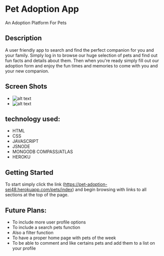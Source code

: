 # Pet Adoption App

An Adoption Platform For Pets

## Description

A user friendly app to search and find the perfect companion for you and your family. Simply log in to browse our huge selection of pets
and find out fun facts and details about them. Then when you're ready simply fill out our adoption form and enjoy the fun times and memories to come with you and your new companion.



## Screen Shots

* ![alt text](https://https://github.com/Matt-B312/Project-2/blob/master/screenshots/Screen%20Shot%202022-03-17%20at%207.47.57%20PM.png?raw=true)
* ![alt text](https://https://github.com/Matt-B312/Project-2/blob/master/screenshots/Screen%20Shot%202022-03-17%20at%207.48.12%20PM.png?raw=true)


## technology used: 

* HTML 
* CSS
* JAVASCRIPT
* JSNODE
* MONGODB COMPASS/ATLAS
* HEROKU



## Getting Started


To start simply click the link (https://pet-adoption-sei48.herokuapp.com/pets/index) and begin browsing with links to all sections at the top of the page.


## Future Plans:

* To include more user profile options
* To include a search pets function
* Also a filter function
* To have a proper home page with pets of the week
* To be able to comment and like certains pets and add them to a list on your profile




